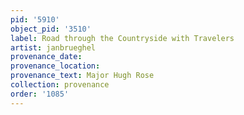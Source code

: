 ```yaml
---
pid: '5910'
object_pid: '3510'
label: Road through the Countryside with Travelers
artist: janbrueghel
provenance_date:
provenance_location:
provenance_text: Major Hugh Rose
collection: provenance
order: '1085'
---
```

